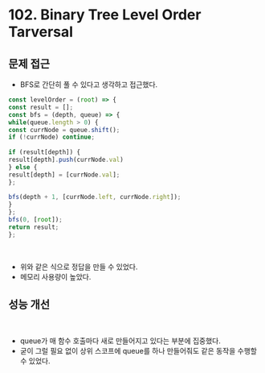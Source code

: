# 102. Binary Tree Level Order Tarversal
## 문제 접근
- BFS로 간단히 풀 수 있다고 생각하고 접근했다.
​
```js
const levelOrder = (root) => {
const result = [];
const bfs = (depth, queue) => {
while(queue.length > 0) {
const currNode = queue.shift();
if (!currNode) continue;
​
if (result[depth]) {
result[depth].push(currNode.val)
} else {
result[depth] = [currNode.val];
};
​
bfs(depth + 1, [currNode.left, currNode.right]);
}
};
bfs(0, [root]);
return result;
};
```
​
- 위와 같은 식으로 정답을 만들 수 있었다.
- 메모리 사용량이 높았다.
​
## 성능 개선
​
- queue가 매 함수 호출마다 새로 만들어지고 있다는 부분에 집중했다.
- 굳이 그럴 필요 없이 상위 스코프에 queue를 하나 만들어줘도 같은 동작을 수행할 수 있었다.